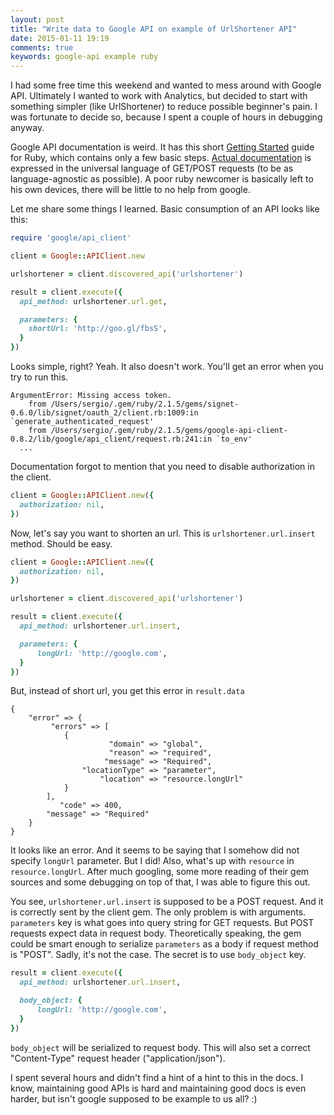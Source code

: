 ```yaml
---
layout: post
title: "Write data to Google API on example of UrlShortener API"
date: 2015-01-11 19:19
comments: true
keywords: google-api example ruby
---
```


I had some free time this weekend and wanted to mess around with Google API. Ultimately I wanted to work with Analytics, but decided to start with something simpler (like UrlShortener) to reduce possible beginner's pain. I was fortunate to decide so, because I spent a couple of hours in debugging anyway.

Google API documentation is weird. It has this short [Getting Started](https://developers.google.com/api-client-library/ruby/start/get_started#build) guide for Ruby, which contains only a few basic steps. [Actual documentation](https://developers.google.com/url-shortener/v1/getting_started?csw=1) is expressed in the universal language of GET/POST requests (to be as language-agnostic as possible). A poor ruby newcomer is basically left to his own devices, there will be little to no help from google. 

Let me share some things I learned. Basic consumption of an API looks like this:

``` ruby
require 'google/api_client'

client = Google::APIClient.new

urlshortener = client.discovered_api('urlshortener')

result = client.execute({
  api_method: urlshortener.url.get,

  parameters: {
    shortUrl: 'http://goo.gl/fbsS',
  }
})
```

Looks simple, right? Yeah. It also doesn't work. You'll get an error when you try to run this.

```
ArgumentError: Missing access token.
	from /Users/sergio/.gem/ruby/2.1.5/gems/signet-0.6.0/lib/signet/oauth_2/client.rb:1009:in `generate_authenticated_request'
	from /Users/sergio/.gem/ruby/2.1.5/gems/google-api-client-0.8.2/lib/google/api_client/request.rb:241:in `to_env'
  ...
```

Documentation forgot to mention that you need to disable authorization in the client.

``` ruby
client = Google::APIClient.new({
  authorization: nil,
})

```

Now, let's say you want to shorten an url. This is `urlshortener.url.insert` method. Should be easy.

``` ruby
client = Google::APIClient.new({
  authorization: nil,
})

urlshortener = client.discovered_api('urlshortener')

result = client.execute({
  api_method: urlshortener.url.insert,

  parameters: {
      longUrl: 'http://google.com',
  }
})

```

But, instead of short url, you get this error in `result.data`

```
{
    "error" => {
         "errors" => [
            {
                      "domain" => "global",
                      "reason" => "required",
                     "message" => "Required",
                "locationType" => "parameter",
                    "location" => "resource.longUrl"
            }
        ],
           "code" => 400,
        "message" => "Required"
    }
}
```

It looks like an error. And it seems to be saying that I somehow did not specify `longUrl` parameter. But I did! Also, what's up with `resource` in `resource.longUrl`. After much googling, some more reading of their gem sources and some debugging on top of that, I was able to figure this out.

You see, `urlshortener.url.insert` is supposed to be a POST request. And it is correctly sent by the client gem. The only problem is with arguments. `parameters` key is what goes into query string for GET requests. But POST requests expect data in request body. Theoretically speaking, the gem could be smart enough to serialize `parameters` as a body if request method is "POST". Sadly, it's not the case. The secret is to use `body_object` key.

``` ruby
result = client.execute({
  api_method: urlshortener.url.insert,

  body_object: {
      longUrl: 'http://google.com',
  }
})
```

`body_object` will be serialized to request body. This will also set a correct "Content-Type" request header ("application/json").

I spent several hours and didn't find a hint of a hint to this in the docs. I know, maintaining good APIs is hard and maintaining good docs is even harder, but isn't google supposed to be example to us all? :)